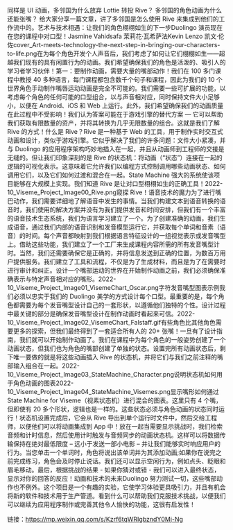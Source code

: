 同样是 UI 动画，多邻国为什么放弃 Lottie 转投 Rive？ 多邻国的角色动画为什么还能张嘴？
给大家分享一篇文章，讲了多邻国是怎么使用 Rive 来集成到他们的工作流中的。艺术与技术相遇：让我们的角色栩栩如生的下一步Duolingo 演员现在在您的课程中对口型！Jasmine Vahidsafa 茉莉花·瓦希萨法Kevin Lenzo 凯文·伦佐cover_Art-meets-technology-the-next-step-in-bringing-our-characters-to-life.png在为每个角色开发个人声音后，我们考虑了如何让它们栩栩如生——超越我们现有的具有闲置行为的动画。我们希望确保我们的角色是活泼的、吸引人的学习者学习伙伴！第一：要制作动画，需要大量的嘴部动作！我们在 100 多门课程中教授 40 多种语言，每门课程都包含数千个句子和课程，因此为我们的 10 个世界角色手动制作嘴唇运动动画是完全不可能的。我们需要一些可扩展的功能，以考虑每个角色的任何可能的口型组合，以与声音相对应，同时保持文件大小足够小，以便在 Android、iOS 和 Web 上运行。此外，我们希望确保我们的动画质量在此过程中不受影响！我们认为答案可能在于游戏引擎的替代方案 — 它可以帮助我们获取有限数量的资产，并将其转换为几乎无限数量的组合。这就是我们了解Rive 的方式！什么是 Rive？Rive 是一种基于 Web 的工具，用于制作实时交互式动画和设计，类似于游戏引擎。它似乎解决了我们的许多问题：文件大小紧凑，并与 Duolingo 的应用程序架构巧妙地插入在一起，并且从动画师到工程师的交接是无缝的。但让我们印象深刻的是 Rive 的状态机：将动画（“状态”）连接在一起的逻辑的可视化表示。这意味着它允许我们以编程方式控制调用哪些动画状态、如何调用它们，以及它们如何过渡和混合在一起。State Machine 强大的系统使该项目能够在大规模上实现。我们知道 Rive 是让对口型栩栩如生的正确工具！2022-10_Viseme_Project_Image00_Rive.png窥探 Rive！语音技术的魔力为了进行嘴巴动作，我们需要详细地了解语音中发生的事情。当我们构建文本到语音转换的语音时，我们使用的解决方案并没有为我们提供发音和时间安排，但我们有一个丰富的语音技术生态系统，我们为语言学习建立了一个。为了创建准确的动画，我们生成语音，通过我们内部的语音识别和发音模型运行它，并获取每个单词和音素（语音）的时间。每个声音都映射到我们根据语言特征设计的一组视觉表示或发音嘴型上。借助这些功能，我们建立了一个工厂来生成课程内容所需的所有发音嘴型计时。当然，我们还需要确保它是正确的，并将信息发送到正确的位置，为数百万用户提供服务。我们建立了工具和流程，不仅是为了生成材料，而且是为了在需要时进行审计和纠正。设计一个嘴部运动的世界在开始制作动画之前，我们必须确保准确表示与特定声音相对应的嘴形。2022-10_Viseme_Project_Image01_VisemeChart_Oscar.png字符发音嘴型图表示例我们必须以忠实于我们的 Duolingo 美学的方式设计每个口型。最重要的是，每个角色都需要为每个发音嘴型设计自己的一套形状，以遵循他们独特的个性。设计过程中最关键的部分是确保发音嘴型设计在制作动画时看起来可信。2022-10_Viseme_Project_Image02_VisemeChart_Falstaff.gif有些角色比其他角色需要更多的探索，但我们最终得到了一套适合所有人的 20+ 张嘴！一旦有了设计指南，我们就可以开始制作动画了。我们在课程中为每个角色的一般姿势创建了一个动画状态，但我们也为角色的嘴部创建了单独的状态。设置完所有动画状态后，剩下唯一要做的就是将这些动画插入 Rive 的状态机，并将它们与我们之前注释的嘴部输入组合在一起。2022-10_Viseme_Project_Image03_StateMachine_Character.png说明状态机如何用于角色动画的图表2022-10_Viseme_Project_Image04_StateMachine_Visemes.png显示嘴形如何通过 State Machine for Viseme（视素状态机）进行混合的图表。这里只有 4 个嘴，但即使有 20 多个形状，逻辑也是一样的。这些状态必须与角色动画的状态同时运行！状态机设置完成后，它会从 Rive 导出到单个运行时文件中，然后交给工程师，以便他们可以将动画集成到 App 中！放在一起当需要显示挑战时，我们检索音频和计时信息，然后使用计时触发与音频同步的动画状态机。这样可以将数据传输保持在绝对最低限度 – 远小于发送一部小电影 – 并让我们能够实时响应用户的行为。当您单击一个单词时，角色将说出该单词并为其添加动画;如果你在说完之前完成练习，角色会及时停止说话。我们还可以显示空闲行为，例如点头、眨眼和眉毛移动。最后，根据挑战的结果 - 如果你猜对或错 - 我们可以进入最终状态，显示对你的回答的反应！动画和技术的未来Duolingo 努力测试一切，这些嘴部动作也不例外。这个项目是一个有趣的实验，它使学习体验更具吸引力，并且有机会将新的软件和技术用于生产管道。看到什么可以帮助我们克服技术挑战，以便我们可以继续为应用程序制作或完善其他令人愉快的功能，这很有启发性！

链接：https://mp.weixin.qq.com/s/Kzrf6tqWRIgbzndY0Mj-Ng